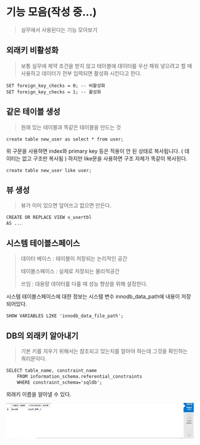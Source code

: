 # 기능 모음(작성 중...)

> 실무에서 사용된다는 기능 모아보기



## 외래키 비활성화

> 보통 실무에 제약 조건을 받지 않고 테이블에 데이터를 우선 채워 넣으려고 할 때 사용하고
> 데이터가 전부 입력되면 활성화 시킨다고 한다.

```mysql
SET foreign_key_checks = 0; -- 비활성화
SET foreign_key_checks = 1; -- 활성화
```



## 같은 테이블 생성

> 원래 있는 테이블과 똑같은 테이블을 만드는 것

```mysql
create table new_user as select * from user;
```

위 구문을 사용하면 index와 primary key 등은 적용이 안 된 상태로 복사됩니다. ( 데이터는 없고 구조만 복사됨 )
하지만 like문을 사용하면 구조 자체가 똑같이 복사된다.

``` mysql
create table new_user like user;
```



## 뷰 생성

>뷰가 이미 있으면 덮어쓰고 없으면 만든다.

```mysql
CREATE OR REPLACE VIEW v_usertbl
AS ... 
```



## 시스템 테이블스페이스

> 데이터 베이스 : 테이블이 저장되는 논리적인 공간
>
> 테이블스페이스 : 실제로 저장되는 물리적공간
>
> 쓰임 : 대용량 데이터를 다룰 때 성능 향상을 위해 설정한다.

시스템 테이블스페이스에 대한 정보는 시스템 변수 innodb_data_path에 내용이 저장되어있다.

```mysql
SHOW VARIABLES LIKE 'innodb_data_file_path';
```





## DB의 외래키 알아내기

> 기본 키를 지우기 위해서는 참조되고 있는지를 알아야 하는데 그것을 확인하는 쿼리문이다.

```mysql
SELECT table_name, constraint_name
	FROM information_schema.referential_constraints
    WHERE constraint_schema='sqldb';
```

 외래키 이름을 알아낼 수 있다.

![image-20230308004810782](%EA%B8%B0%EB%8A%A5%20%EB%AA%A8%EC%9D%8C.assets/image-20230308004810782.png)

